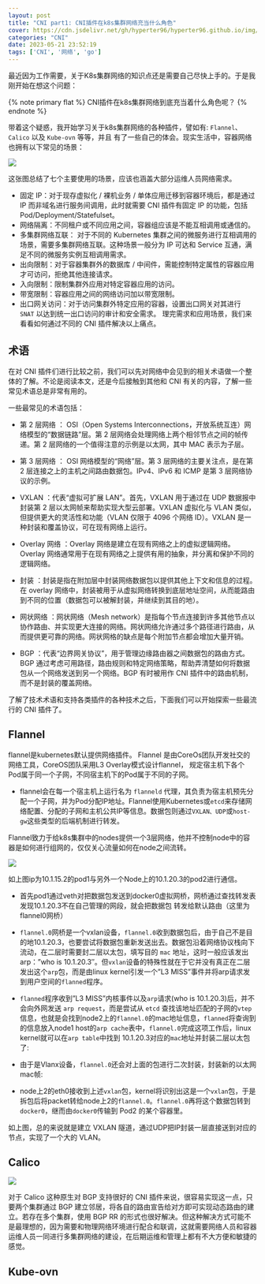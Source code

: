 ```yaml
---
layout: post
title: "CNI part1: CNI插件在k8s集群网络充当什么角色"
cover: https://cdn.jsdelivr.net/gh/hyperter96/hyperter96.github.io/img/cni-part1.jpg
categories: "CNI"
date: 2023-05-21 23:52:19
tags: ['CNI', '网络', 'go']
---
```


最近因为工作需要，关于K8s集群网络的知识点还是需要自己尽快上手的。于是我刚开始在想这个问题：

{% note primary flat %}
CNI插件在k8s集群网络到底充当着什么角色呢？
{% endnote %}

带着这个疑惑，我开始学习关于k8s集群网络的各种插件，譬如有: `Flannel`、 `Calico` 以及 `Kube-ovn` 等等，并且
有了一些自己的体会。现实生活中，容器网络也拥有以下常见的场景：

![](https://cdn.jsdelivr.net/gh/hyperter96/hyperter96.github.io/img/cni-app-scenario.png)

这张图总结了七个主要使用的场景，应该也涵盖大部分运维人员网络需求。

* 固定 IP：对于现存虚拟化 / 裸机业务 / 单体应用迁移到容器环境后，都是通过 IP 而非域名进行服务间调用，此时就需要 CNI 插件有固定 IP 的功能，包括 Pod/Deployment/Statefulset。
* 网络隔离：不同租户或不同应用之间，容器组应该是不能互相调用或通信的。
* 多集群网络互联： 对于不同的 Kubernetes 集群之间的微服务进行互相调用的场景，需要多集群网络互联。这种场景一般分为 IP 可达和 Service 互通，满足不同的微服务实例互相调用需求。
* 出向限制：对于容器集群外的数据库 / 中间件，需能控制特定属性的容器应用才可访问，拒绝其他连接请求。
* 入向限制：限制集群外应用对特定容器应用的访问。
* 带宽限制：容器应用之间的网络访问加以带宽限制。
* 出口网关访问：对于访问集群外特定应用的容器，设置出口网关对其进行 `SNAT` 以达到统一出口访问的审计和安全需求。 理完需求和应用场景，我们来看看如何通过不同的 CNI 插件解决以上痛点。

## 术语

在对 CNI 插件们进行比较之前，我们可以先对网络中会见到的相关术语做一个整体的了解。不论是阅读本文，还是今后接触到其他和 CNI 有关的内容，了解一些常见术语总是非常有用的。



一些最常见的术语包括：

* 第 2 层网络 ： OSI（Open Systems Interconnections，开放系统互连）网络模型的“数据链路”层。第 2 层网络会处理网络上两个相邻节点之间的帧传递。第 2 层网络的一个值得注意的示例是以太网，其中 MAC 表示为子层。

* 第 3 层网络 ： OSI 网络模型的“网络”层。第 3 层网络的主要关注点，是在第 2 层连接之上的主机之间路由数据包。IPv4、IPv6 和 ICMP 是第 3 层网络协议的示例。

* VXLAN ：代表“虚拟可扩展 LAN”。首先，VXLAN 用于通过在 UDP 数据报中封装第 2 层以太网帧来帮助实现大型云部署。VXLAN 虚拟化与 VLAN 类似，但提供更大的灵活性和功能（VLAN 仅限于 4096 个网络 ID）。VXLAN 是一种封装和覆盖协议，可在现有网络上运行。

* Overlay 网络 ：Overlay 网络是建立在现有网络之上的虚拟逻辑网络。Overlay 网络通常用于在现有网络之上提供有用的抽象，并分离和保护不同的逻辑网络。

* 封装 ：封装是指在附加层中封装网络数据包以提供其他上下文和信息的过程。在 overlay 网络中，封装被用于从虚拟网络转换到底层地址空间，从而能路由到不同的位置（数据包可以被解封装，并继续到其目的地）。

* 网状网络 ：网状网络（Mesh network）是指每个节点连接到许多其他节点以协作路由、并实现更大连接的网络。网状网络允许通过多个路径进行路由，从而提供更可靠的网络。网状网格的缺点是每个附加节点都会增加大量开销。

* BGP ：代表“边界网关协议”，用于管理边缘路由器之间数据包的路由方式。BGP 通过考虑可用路径，路由规则和特定网络策略，帮助弄清楚如何将数据包从一个网络发送到另一个网络。BGP 有时被用作 CNI 插件中的路由机制，而不是封装的覆盖网络。

了解了技术术语和支持各类插件的各种技术之后，下面我们可以开始探索一些最流行的 CNI 插件了。

## Flannel

flannel是kubernetes默认提供网络插件。 Flannel 是由CoreOs团队开发社交的网络工具，CoreOS团队采用L3 Overlay模式设计flannel， 规定宿主机下各个Pod属于同一个子网，不同宿主机下的Pod属于不同的子网。

* flannel会在每一个宿主机上运行名为 `flanneld` 代理，其负责为宿主机预先分配一个子网，并为Pod分配IP地址。Flannel使用Kubernetes或`etcd`来存储网络配置、分配的子网和主机公共IP等信息。数据包则通过`VXLAN、UDP`或`host-gw`这些类型的后端机制进行转发。

Flannel致力于给k8s集群中的nodes提供一个3层网络，他并不控制node中的容器是如何进行组网的，仅仅关心流量如何在node之间流转。

![](https://cdn.jsdelivr.net/gh/hyperter96/hyperter96.github.io/img/cni-flannel.png)

如上图ip为10.1.15.2的pod1与另外一个Node上的10.1.20.3的pod2进行通信。

* 首先pod1通过veth对把数据包发送到docker0虚拟网桥，网桥通过查找转发表发现10.1.20.3不在自己管理的网段，就会把数据包
转发给默认路由（这里为flannel0网桥）

* `flannel.0`网桥是一个vxlan设备，`flannel.0`收到数据包后，由于自己不是目的地10.1.20.3，也要尝试将数据包重新发送出去。数据包沿着网络协议栈向下流动，在二层时需要封二层以太包，填写目的 `mac` 地址，这时一般应该发出arp：”who is 10.1.20.3″。但`vxlan`设备的特殊性就在于它并没有真正在二层发出这个`arp`包，而是由linux kernel引发一个”L3 MISS”事件并将arp请求发到用户空间的`flanned`程序。

* `flanned`程序收到”L3 MISS”内核事件以及`arp`请求(who is 10.1.20.3)后，并不会向外网发送 `arp request`，而是尝试从 `etcd` 查找该地址匹配的子网的`vtep`信息，也就是会找到node2上的`flannel.0`的mac地址信息，`flanned`将查询到的信息放入node1 host的`arp cache`表中，`flannel.0`完成这项工作后，linux kernel就可以在`arp table`中找到 10.1.20.3对应的`mac`地址并封装二层以太包了:

* 由于是Vlanx设备，`flannel.0`还会对上面的包进行二次封装，封装新的以太网mac帧:

* node上2的eth0接收到上述`vxlan`包，kernel将识别出这是一个`vxlan`包，于是拆包后将packet转给node上2的`flannel.0`。`flannel.0`再将这个数据包转到`docker0`，继而由`docker0`传输到 Pod2 的某个容器里。

如上图，总的来说就是建立 VXLAN 隧道，通过UDP把IP封装一层直接送到对应的节点，实现了一个大的 VLAN。

## Calico

![](https://cdn.jsdelivr.net/gh/hyperter96/hyperter96.github.io/img/cni-calico-bgp.png)

对于 Calico 这种原生对 BGP 支持很好的 CNI 插件来说，很容易实现这一点，只要两个集群通过 BGP 建立邻居，将各自的路由宣告给对方即可实现动态路由的建立。若存在多个集群，使用 BGP RR 的形式也很好解决。但这种解决方式可能不是最理想的，因为需要和物理网络环境进行配合和联调，这就需要网络人员和容器运维人员一同进行多集群网络的建设，在后期运维和管理上都有不大方便和敏捷的感觉。

## Kube-ovn

